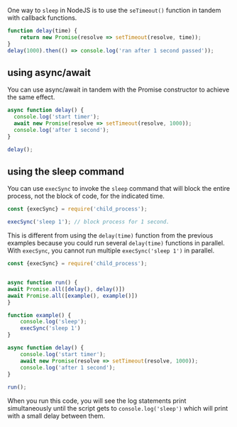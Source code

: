 One way to `sleep` in NodeJS is to use the `seTimeout()` function in tandem with callback functions.

```javascript
function delay(time) {
    return new Promise(resolve => setTimeout(resolve, time));
} 
delay(1000).then(() => console.log('ran after 1 second passed'));
```

## using async/await

You can use async/await in tandem with the Promise constructor to achieve the same effect.

```javascript
async function delay() {
  console.log('start timer');
  await new Promise(resolve => setTimeout(resolve, 1000));
  console.log('after 1 second');
}

delay();
```

## using the sleep command

You can use `execSync` to invoke the `sleep` command that will block the entire process, not the block of code, for the indicated time.

```javascript
const {execSync} = require('child_process');

execSync('sleep 1'); // block process for 1 second.
```

This is different from using the `delay(time)` function from the previous examples because you could run several `delay(time)` functions in parallel. 
With `execSync`, you cannot run multiple `execSync('sleep 1')` in parallel.

```javascript
const {execSync} = require('child_process');


async function run() {
await Promise.all([delay(), delay()])
await Promise.all([example(), example()])
}

function example() {
    console.log('sleep');
    execSync('sleep 1')
}

async function delay() {
    console.log('start timer');
    await new Promise(resolve => setTimeout(resolve, 1000));
    console.log('after 1 second');
}
  
run();
```

When you run this code, you will see the log statements print simultaneously until the script gets to `console.log('sleep')` which will print with a small delay between them.